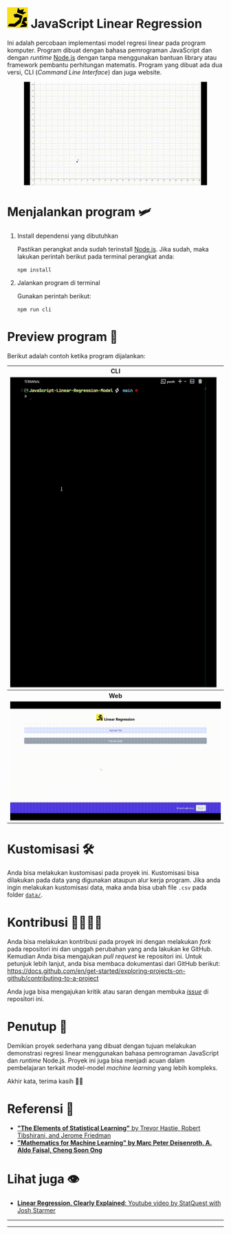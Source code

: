 # <img src="docs/img/king-js.svg"> JavaScript Linear Regression

Ini adalah percobaan implementasi model regresi linear pada program komputer. Program dibuat dengan bahasa pemrograman JavaScript dan dengan *runtime* [Node.js](https://nodejs.org/) dengan tanpa menggunakan bantuan library atau framework pembantu perhitungan matematis. Program yang dibuat ada dua versi, CLI (*Command Line Interface*) dan juga website.

<div align="center">
    <img src="docs/img/linear-graph-gif.gif">
</div>


# Menjalankan program 🛩️
    
1. Install dependensi yang dibutuhkan

    Pastikan perangkat anda sudah terinstall [Node.js](https://nodejs.org/). Jika sudah, maka lakukan perintah berikut pada terminal perangkat anda:
    ```shell
    npm install
    ```

2. Jalankan program di terminal

    Gunakan perintah berikut:
    ```shell
    npm run cli
    ```

# Preview program 🤖

Berikut adalah contoh ketika program dijalankan:

<table width="100%">
    <tr>
        <th>CLI</th>
    </tr>
    <tr>
        <td>
            <img src="docs/img/cli-program-preview.gif">
        </td>
    </tr>
    <tr>
        <th>Web</th>
    </tr>
    <tr>
        <td>
            <img src="docs/img/web-program-preview.gif">
        </td>
    </tr>
</table>



# Kustomisasi 🛠️

Anda bisa melakukan kustomisasi pada proyek ini. Kustomisasi bisa dilakukan pada data yang digunakan ataupun alur kerja program. Jika anda ingin melakukan kustomisasi data, maka anda bisa ubah file `.csv` pada folder [`data/`](data/). 

# Kontribusi 🫱🏻‍🫲🏻

Anda bisa melakukan kontribusi pada proyek ini dengan melakukan *fork* pada repositori ini dan unggah perubahan yang anda lakukan ke GitHub. Kemudian Anda bisa mengajukan *pull request* ke repositori ini. Untuk petunjuk lebih lanjut, anda bisa membaca dokumentasi dari GitHub berikut: https://docs.github.com/en/get-started/exploring-projects-on-github/contributing-to-a-project

Anda juga bisa mengajukan kritik atau saran dengan membuka [*issue*]() di repositori ini.

# Penutup 🍃

Demikian proyek sederhana yang dibuat dengan tujuan melakukan demonstrasi regresi linear menggunakan bahasa pemrograman JavaScript dan *runtime* Node.js. Proyek ini juga bisa menjadi acuan dalam pembelajaran terkait model-model *machine learning* yang lebih kompleks. 

Akhir kata, terima kasih 🙏🏻

# Referensi 📃

- [**"The Elements of Statistical Learning"** by Trevor Hastie, Robert Tibshirani, and Jerome Friedman](https://www.sas.upenn.edu/~fdiebold/NoHesitations/BookAdvanced.pdf)
- [**"Mathematics for Machine Learning" by Marc Peter Deisenroth, A. Aldo Faisal, Cheng Soon Ong**](https://mml-book.github.io/)

# Lihat juga 👁️

- [**Linear Regression, Clearly Explained**: Youtube video by StatQuest with Josh Starmer](https://youtu.be/nk2CQITm_eo?si=CyoCEtAnBETJYT3E)

---
---